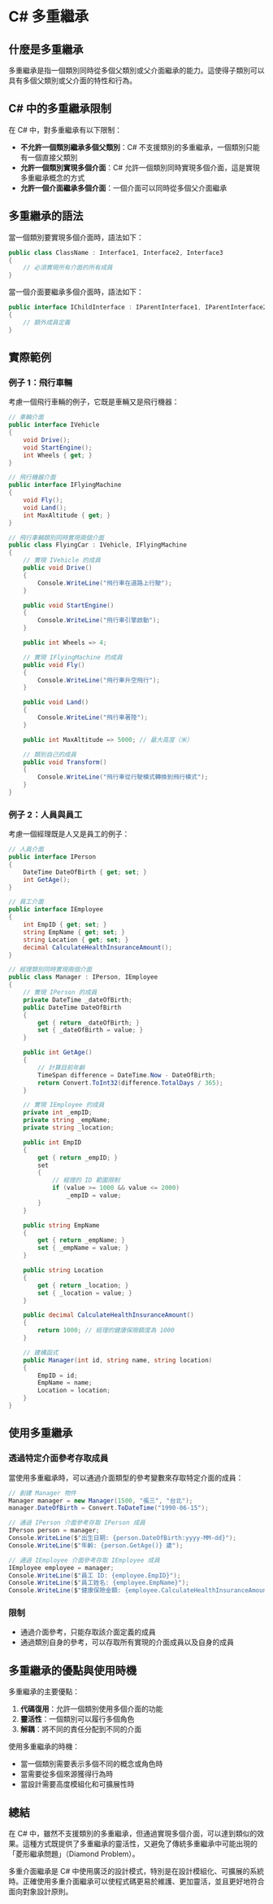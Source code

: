 # C# 多重繼承

## 什麼是多重繼承

多重繼承是指一個類別同時從多個父類別或父介面繼承的能力。這使得子類別可以具有多個父類別或父介面的特性和行為。

## C# 中的多重繼承限制

在 C# 中，對多重繼承有以下限制：

- **不允許一個類別繼承多個父類別**：C# 不支援類別的多重繼承，一個類別只能有一個直接父類別
- **允許一個類別實現多個介面**：C# 允許一個類別同時實現多個介面，這是實現多重繼承概念的方式
- **允許一個介面繼承多個介面**：一個介面可以同時從多個父介面繼承

## 多重繼承的語法

當一個類別要實現多個介面時，語法如下：

```csharp
public class ClassName : Interface1, Interface2, Interface3
{
    // 必須實現所有介面的所有成員
}
```

當一個介面要繼承多個介面時，語法如下：

```csharp
public interface IChildInterface : IParentInterface1, IParentInterface2
{
    // 額外成員定義
}
```

## 實際範例

### 例子 1：飛行車輛

考慮一個飛行車輛的例子，它既是車輛又是飛行機器：

```csharp
// 車輛介面
public interface IVehicle
{
    void Drive();
    void StartEngine();
    int Wheels { get; }
}

// 飛行機器介面
public interface IFlyingMachine
{
    void Fly();
    void Land();
    int MaxAltitude { get; }
}

// 飛行車輛類別同時實現兩個介面
public class FlyingCar : IVehicle, IFlyingMachine
{
    // 實現 IVehicle 的成員
    public void Drive()
    {
        Console.WriteLine("飛行車在道路上行駛");
    }

    public void StartEngine()
    {
        Console.WriteLine("飛行車引擎啟動");
    }

    public int Wheels => 4;

    // 實現 IFlyingMachine 的成員
    public void Fly()
    {
        Console.WriteLine("飛行車升空飛行");
    }

    public void Land()
    {
        Console.WriteLine("飛行車著陸");
    }

    public int MaxAltitude => 5000; // 最大高度（米）

    // 類別自己的成員
    public void Transform()
    {
        Console.WriteLine("飛行車從行駛模式轉換到飛行模式");
    }
}
```

### 例子 2：人員與員工

考慮一個經理既是人又是員工的例子：

```csharp
// 人員介面
public interface IPerson
{
    DateTime DateOfBirth { get; set; }
    int GetAge();
}

// 員工介面
public interface IEmployee
{
    int EmpID { get; set; }
    string EmpName { get; set; }
    string Location { get; set; }
    decimal CalculateHealthInsuranceAmount();
}

// 經理類別同時實現兩個介面
public class Manager : IPerson, IEmployee
{
    // 實現 IPerson 的成員
    private DateTime _dateOfBirth;
    public DateTime DateOfBirth
    {
        get { return _dateOfBirth; }
        set { _dateOfBirth = value; }
    }

    public int GetAge()
    {
        // 計算目前年齡
        TimeSpan difference = DateTime.Now - DateOfBirth;
        return Convert.ToInt32(difference.TotalDays / 365);
    }

    // 實現 IEmployee 的成員
    private int _empID;
    private string _empName;
    private string _location;

    public int EmpID
    {
        get { return _empID; }
        set
        {
            // 經理的 ID 範圍限制
            if (value >= 1000 && value <= 2000)
                _empID = value;
        }
    }

    public string EmpName
    {
        get { return _empName; }
        set { _empName = value; }
    }

    public string Location
    {
        get { return _location; }
        set { _location = value; }
    }

    public decimal CalculateHealthInsuranceAmount()
    {
        return 1000; // 經理的健康保險額度為 1000
    }

    // 建構函式
    public Manager(int id, string name, string location)
    {
        EmpID = id;
        EmpName = name;
        Location = location;
    }
}
```

## 使用多重繼承

### 透過特定介面參考存取成員

當使用多重繼承時，可以通過介面類型的參考變數來存取特定介面的成員：

```csharp
// 創建 Manager 物件
Manager manager = new Manager(1500, "張三", "台北");
manager.DateOfBirth = Convert.ToDateTime("1990-06-15");

// 通過 IPerson 介面參考存取 IPerson 成員
IPerson person = manager;
Console.WriteLine($"出生日期: {person.DateOfBirth:yyyy-MM-dd}");
Console.WriteLine($"年齡: {person.GetAge()} 歲");

// 通過 IEmployee 介面參考存取 IEmployee 成員
IEmployee employee = manager;
Console.WriteLine($"員工 ID: {employee.EmpID}");
Console.WriteLine($"員工姓名: {employee.EmpName}");
Console.WriteLine($"健康保險金額: {employee.CalculateHealthInsuranceAmount()} 元");
```

### 限制

- 通過介面參考，只能存取該介面定義的成員
- 通過類別自身的參考，可以存取所有實現的介面成員以及自身的成員

## 多重繼承的優點與使用時機

多重繼承的主要優點：

1. **代碼復用**：允許一個類別使用多個介面的功能
2. **靈活性**：一個類別可以履行多個角色
3. **解耦**：將不同的責任分配到不同的介面

使用多重繼承的時機：

- 當一個類別需要表示多個不同的概念或角色時
- 當需要從多個來源獲得行為時
- 當設計需要高度模組化和可擴展性時

## 總結

在 C# 中，雖然不支援類別的多重繼承，但通過實現多個介面，可以達到類似的效果。這種方式既提供了多重繼承的靈活性，又避免了傳統多重繼承中可能出現的「菱形繼承問題」（Diamond Problem）。

多重介面繼承是 C# 中使用廣泛的設計模式，特別是在設計模組化、可擴展的系統時。正確使用多重介面繼承可以使程式碼更易於維護、更加靈活，並且更好地符合面向對象設計原則。
